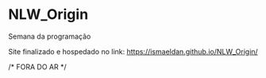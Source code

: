# NLW_Origin

Semana da programação


Site finalizado e hospedado no link: https://ismaeldan.github.io/NLW_Origin/

/* FORA DO AR */
